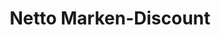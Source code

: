 ---
title: "Netto Marken-Discount"
url: /hannover/netto-marken-discount-sutelstrasse/
shop: Supermarkt
---